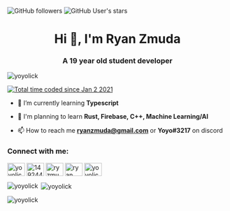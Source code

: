 
![GitHub followers](https://img.shields.io/github/followers/Yoyolick?style=social) 
![GitHub User's stars](https://img.shields.io/github/stars/Yoyolick?style=social)

<h1 align="center">Hi 👋, I'm Ryan Zmuda</h1>
<h3 align="center">A 19 year old student developer</h3>

<p align="left"> <img src="https://komarev.com/ghpvc/?username=yoyolick&label=Profile%20views&color=05b9e6&style=flat-square" alt="yoyolick" /> </p>
<a href="https://wakatime.com/@3e73d21c-9ccb-4e77-ab4d-6f58f0296cfa"><img src="https://wakatime.com/badge/user/3e73d21c-9ccb-4e77-ab4d-6f58f0296cfa.svg" alt="Total time coded since Jan 2 2021" /></a>

- 🌱 I’m currently learning **Typescript**

- 🎯 I'm planning to learn **Rust, Firebase, C++, Machine Learning/AI**

- 📫 How to reach me **ryanzmuda@gmail.com** or **Yoyo#3217** on discord

<h3 align="left">Connect with me:</h3>
<p align="left">
<a href="https://twitter.com/yoyolick" target="blank"><img align="center" src="https://raw.githubusercontent.com/rahuldkjain/github-profile-readme-generator/master/src/images/icons/Social/twitter.svg" alt="yoyolick" height="30" width="40" /></a>
<a href="https://stackoverflow.com/users/14924440" target="blank"><img align="center" src="https://raw.githubusercontent.com/rahuldkjain/github-profile-readme-generator/master/src/images/icons/Social/stack-overflow.svg" alt="14924440" height="30" width="40" /></a>
<a href="https://instagram.com/ryzmuda" target="blank"><img align="center" src="https://raw.githubusercontent.com/rahuldkjain/github-profile-readme-generator/master/src/images/icons/Social/instagram.svg" alt="ryzmuda" height="30" width="40" /></a>
<a href="https://www.youtube.com/c/ryan zmuda" target="blank"><img align="center" src="https://raw.githubusercontent.com/rahuldkjain/github-profile-readme-generator/master/src/images/icons/Social/youtube.svg" alt="ryan zmuda" height="30" width="40" /></a>
<a href="https://www.leetcode.com/yoyolick" target="blank"><img align="center" src="https://raw.githubusercontent.com/rahuldkjain/github-profile-readme-generator/master/src/images/icons/Social/leet-code.svg" alt="yoyolick" height="30" width="40" /></a>
</p>

<p><img align="left" src="https://github-readme-stats.vercel.app/api/top-langs?username=yoyolick&show_icons=true&locale=en&layout=compact&theme=dark" alt="yoyolick" /></p>

<p>&nbsp;<img align="center" src="https://github-readme-stats.vercel.app/api?username=yoyolick&show_icons=true&locale=en&theme=dark" alt="yoyolick" /></p>

<p><img align="center" src="https://github-readme-streak-stats.herokuapp.com/?user=yoyolick&theme=dark" alt="yoyolick" /></p>
